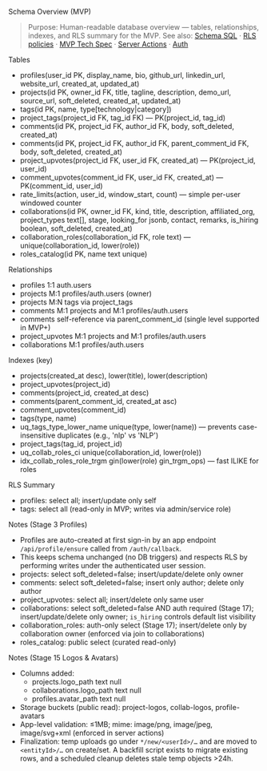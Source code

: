 Schema Overview (MVP)

> Purpose: Human-readable database overview — tables, relationships, indexes, and RLS summary for the MVP.
> See also: [Schema SQL](schema.sql) · [RLS policies](rls_policies.sql) · [MVP Tech Spec](../docs/MVP_TECH_SPEC.md) · [Server Actions](../docs/SERVER_ACTIONS.md) · [Auth](../docs/AUTH.md)

Tables
- profiles(user_id PK, display_name, bio, github_url, linkedin_url, website_url, created_at, updated_at)
- projects(id PK, owner_id FK, title, tagline, description, demo_url, source_url, soft_deleted, created_at, updated_at)
- tags(id PK, name, type[technology|category])
- project_tags(project_id FK, tag_id FK) — PK(project_id, tag_id)
- comments(id PK, project_id FK, author_id FK, body, soft_deleted, created_at)
 - comments(id PK, project_id FK, author_id FK, parent_comment_id FK, body, soft_deleted, created_at)
- project_upvotes(project_id FK, user_id FK, created_at) — PK(project_id, user_id)
 - comment_upvotes(comment_id FK, user_id FK, created_at) — PK(comment_id, user_id)
 - rate_limits(action, user_id, window_start, count) — simple per-user windowed counter
- collaborations(id PK, owner_id FK, kind, title, description, affiliated_org, project_types text[], stage, looking_for jsonb, contact, remarks, is_hiring boolean, soft_deleted, created_at)
 - collaboration_roles(collaboration_id FK, role text) — unique(collaboration_id, lower(role))
 - roles_catalog(id PK, name text unique)

Relationships
- profiles 1:1 auth.users
- projects M:1 profiles/auth.users (owner)
- projects M:N tags via project_tags
- comments M:1 projects and M:1 profiles/auth.users
 - comments self-reference via parent_comment_id (single level supported in MVP+)
- project_upvotes M:1 projects and M:1 profiles/auth.users
- collaborations M:1 profiles/auth.users

Indexes (key)
- projects(created_at desc), lower(title), lower(description)
- project_upvotes(project_id)
- comments(project_id, created_at desc)
 - comments(parent_comment_id, created_at asc)
 - comment_upvotes(comment_id)
- tags(type, name)
- uq_tags_type_lower_name unique(type, lower(name)) — prevents case-insensitive duplicates (e.g., 'nlp' vs 'NLP')
- project_tags(tag_id, project_id)
 - uq_collab_roles_ci unique(collaboration_id, lower(role))
 - idx_collab_roles_role_trgm gin(lower(role) gin_trgm_ops) — fast ILIKE for roles

RLS Summary
- profiles: select all; insert/update only self
 - tags: select all (read-only in MVP; writes via admin/service role)

Notes (Stage 3 Profiles)
- Profiles are auto-created at first sign-in by an app endpoint `/api/profile/ensure` called from `/auth/callback`.
- This keeps schema unchanged (no DB triggers) and respects RLS by performing writes under the authenticated user session.
- projects: select soft_deleted=false; insert/update/delete only owner
- comments: select soft_deleted=false; insert only author; delete only author
- project_upvotes: select all; insert/delete only same user
- collaborations: select soft_deleted=false AND auth required (Stage 17); insert/update/delete only owner; `is_hiring` controls default list visibility
 - collaboration_roles: auth-only select (Stage 17); insert/delete only by collaboration owner (enforced via join to collaborations)
 - roles_catalog: public select (curated read-only)

Notes (Stage 15 Logos & Avatars)
- Columns added:
  - projects.logo_path text null
  - collaborations.logo_path text null
  - profiles.avatar_path text null
- Storage buckets (public read): project-logos, collab-logos, profile-avatars
- App-level validation: ≤1MB; mime: image/png, image/jpeg, image/svg+xml (enforced in server actions)
- Finalization: temp uploads go under `*/new/<userId>/…` and are moved to `<entityId>/…` on create/set. A backfill script exists to migrate existing rows, and a scheduled cleanup deletes stale temp objects >24h.

